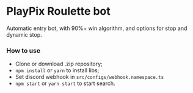 # PlayPix Roulette bot

Automatic entry bot, with 90%+ win algorithm, and options for stop and dynamic stop.

### How to use

- Clone or download .zip repository;
- `npm install` or `yarn` to install libs;
- Set discord webhook in `src/configs/webhook.namespace.ts`
- `npm start` or `yarn start` to start search.
